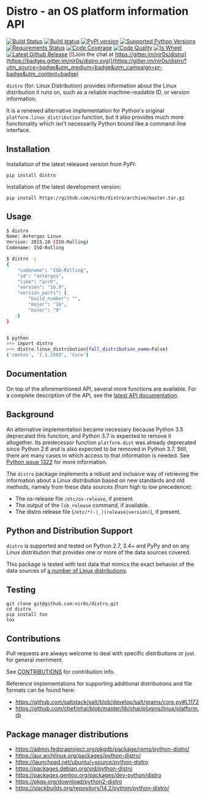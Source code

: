 Distro - an OS platform information API
=======================================

[![Build Status](https://travis-ci.org/nir0s/distro.svg?branch=master)](https://travis-ci.org/nir0s/distro)
[![Build status](https://ci.appveyor.com/api/projects/status/e812qjk1gf0f74r5/branch/master?svg=true)](https://ci.appveyor.com/project/nir0s/distro/branch/master)
[![PyPI version](http://img.shields.io/pypi/v/distro.svg)](https://pypi.python.org/pypi/distro)
[![Supported Python Versions](https://img.shields.io/pypi/pyversions/distro.svg)](https://img.shields.io/pypi/pyversions/distro.svg)
[![Requirements Status](https://requires.io/github/nir0s/distro/requirements.svg?branch=master)](https://requires.io/github/nir0s/distro/requirements/?branch=master)
[![Code Coverage](https://codecov.io/github/nir0s/distro/coverage.svg?branch=master)](https://codecov.io/github/nir0s/distro?branch=master)
[![Code Quality](https://landscape.io/github/nir0s/distro/master/landscape.svg?style=flat)](https://landscape.io/github/nir0s/distro)
[![Is Wheel](https://img.shields.io/pypi/wheel/distro.svg?style=flat)](https://pypi.python.org/pypi/distro)
[![Latest Github Release](https://readthedocs.org/projects/distro/badge/?version=stable)](http://distro.readthedocs.io/en/latest/)
[![Join the chat at https://gitter.im/nir0s/distro](https://badges.gitter.im/nir0s/distro.svg)](https://gitter.im/nir0s/distro?utm_source=badge&utm_medium=badge&utm_campaign=pr-badge&utm_content=badge)

`distro` (for: Linux Distribution) provides information about the
Linux distribution it runs on, such as a reliable machine-readable ID, or
version information.

It is a renewed alternative implementation for Python's
original `platform.linux_distribution` function, but it also provides much more
functionality which isn't necessarily Python bound like a command-line interface.


## Installation

Installation of the latest released version from PyPI:

```shell
pip install distro
```

Installation of the latest development version:

```shell
pip install https://github.com/nir0s/distro/archive/master.tar.gz
```


## Usage

```bash
$ distro
Name: Antergos Linux
Version: 2015.10 (ISO-Rolling)
Codename: ISO-Rolling

$ distro -j
{
    "codename": "ISO-Rolling",
    "id": "antergos",
    "like": "arch",
    "version": "16.9",
    "version_parts": {
        "build_number": "",
        "major": "16",
        "minor": "9"
    }
}


$ python
>>> import distro
>>> distro.linux_distribution(full_distribution_name=False)
('centos', '7.1.1503', 'Core')
```


## Documentation

On top of the aforementioned API, several more functions are available. For a complete description of the
API, see the [latest API documentation](http://distro.readthedocs.org/en/latest/).

## Background

An alternative implementation became necessary because Python 3.5 deprecated
this function, and Python 3.7 is expected to remove it altogether.
Its predecessor function `platform.dist` was already deprecated since
Python 2.6 and is also expected to be removed in Python 3.7.
Still, there are many cases in which access to that information is needed.
See [Python issue 1322](https://bugs.python.org/issue1322) for more
information.

The `distro` package implements a robust and inclusive way of retrieving the
information about a Linux distribution based on new standards and old methods,
namely from these data sources (from high to low precedence):

* The os-release file `/etc/os-release`, if present.
* The output of the `lsb_release` command, if available.
* The distro release file (`/etc/*(-|_)(release|version)`), if present.


## Python and Distribution Support

`distro` is supported and tested on Python 2.7, 3.4+ and PyPy and on
any Linux distribution that provides one or more of the data sources
covered.

This package is tested with test data that mimics the exact behavior of the data sources of [a number of Linux distributions](https://github.com/nir0s/distro/tree/master/tests/resources/distros).


## Testing

```shell
git clone git@github.com:nir0s/distro.git
cd distro
pip install tox
tox
```


## Contributions

Pull requests are always welcome to deal with specific distributions or just
for general merriment.

See [CONTRIBUTIONS](https://github.com/nir0s/distro/blob/master/CONTRIBUTING.md) for contribution info.

Reference implementations for supporting additional distributions and file
formats can be found here:

* https://github.com/saltstack/salt/blob/develop/salt/grains/core.py#L1172
* https://github.com/chef/ohai/blob/master/lib/ohai/plugins/linux/platform.rb

## Package manager distributions

* https://admin.fedoraproject.org/pkgdb/package/rpms/python-distro/
* https://aur.archlinux.org/packages/python-distro/
* https://launchpad.net/ubuntu/+source/python-distro
* https://packages.debian.org/sid/python-distro
* https://packages.gentoo.org/packages/dev-python/distro
* https://pkgs.org/download/python2-distro
* https://slackbuilds.org/repository/14.2/python/python-distro/
